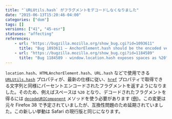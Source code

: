 ```yaml
---
title: "`URLUtils.hash` がフラグメントをデコードしなくなりました"
date: "2015-06-13T15:20:46-04:00"
categories: ["dom"]
tags: []
versions: ["41", "45-esr"]
statuses: "affecting"
references:
    - url: "https://bugzilla.mozilla.org/show_bug.cgi?id=1093611"
      title: "Bug 1093611 – AnchorElement.hash should be the encoded version of the href attribute\'s fragment"
    - url: "https://bugzilla.mozilla.org/show_bug.cgi?id=1184589"
      title: "Bug 1184589 - window.location.hash exposes spaces as %20"
---
```

`location.hash`、`HTMLAnchorElement.hash`、`URL.hash` などで使用できる [`URLUtils.hash`](https://developer.mozilla.org/docs/Web/API/URLUtils/hash) プロパティが、最新の仕様に従い、[`href`](https://developer.mozilla.org/docs/Web/API/URLUtils/href) プロパティで取得できる文字列と同様にパーセントエンコードされたフラグメントを返すようになりました。そのため、例えばスペースは `%20` となり、デコードされたフラグメントを得るには [`decodeURIComponent`](https://developer.mozilla.org/docs/Web/JavaScript/Reference/Global_Objects/decodeURIComponent) メソッドを使う必要があります ([例](https://github.com/mozilla/phonebook/commit/78619461421f1619d32d89b4eaca0c0fb49ef164))。この変更は元々 Firefox 38 で予定されていましたが、互換性問題のため延期されていました。この新しい挙動は Safari の現行版と同じになります。
